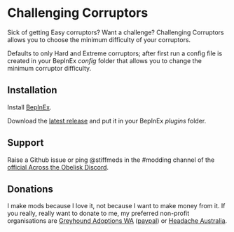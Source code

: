 # Challenging Corruptors

Sick of getting Easy corruptors? Want a challenge? Challenging Corruptors allows you to choose the minimum difficulty of your corruptors.

Defaults to only Hard and Extreme corruptors; after first run a config file is created in your BepInEx _config_ folder that allows you to change the minimum corruptor difficulty.

## Installation

Install [BepInEx](https://across-the-obelisk.thunderstore.io/package/BepInEx/BepInExPack_AcrossTheObelisk/).

Download the [latest release](https://github.com/stiffmeds/Challenging_Corruptors/releases/latest) and put it in your BepInEx _plugins_ folder.

## Support

Raise a Github issue or ping @stiffmeds in the #modding channel of the [official Across the Obelisk Discord](https://discord.gg/across-the-obelisk-679706811108163701).

## Donations

I make mods because I love it, not because I want to make money from it. If you really, really want to donate to me, my preferred non-profit organisations are [Greyhound Adoptions WA](https://greyhoundadoptionswa.com.au/donation/) ([paypal](https://www.paypal.com/donate?token=m8DwEGGEH0FFsS6PS-5p4MX9_5g8_ocMMrNFjaELN-xcG6Ok-KCFabu5xtB-57QBiOM7QLSuKVUepvL_)) or [Headache Australia](https://headacheaustralia.org.au/donate/).
